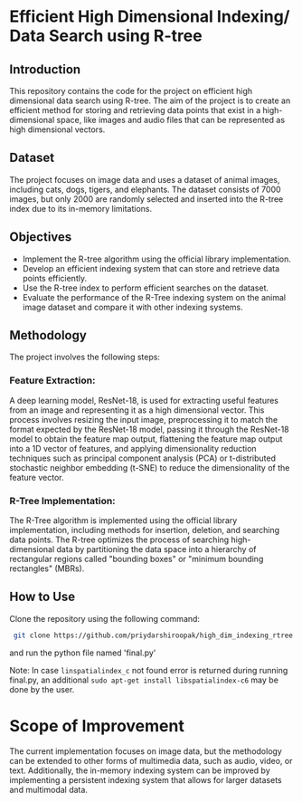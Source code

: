 # Efficient High Dimensional Indexing/ Data Search using R-tree

## Introduction
This repository contains the code for the project on efficient high dimensional data search using R-tree. The aim of the project is to create an efficient method for storing and retrieving data points that exist in a high-dimensional space, like images and audio files that can be represented as high dimensional vectors.

## Dataset
The project focuses on image data and uses a dataset of animal images, including cats, dogs, tigers, and elephants. The dataset consists of 7000 images, but only 2000 are randomly selected and inserted into the R-tree index due to its in-memory limitations.

## Objectives
* Implement the R-tree algorithm using the official library implementation.
* Develop an efficient indexing system that can store and retrieve data points efficiently.
* Use the R-tree index to perform efficient searches on the dataset.
* Evaluate the performance of the R-Tree indexing system on the animal image dataset and compare it with other indexing systems.

## Methodology
The project involves the following steps:

### Feature Extraction: 
A deep learning model, ResNet-18, is used for extracting useful features from an image and representing it as a high dimensional vector. This process involves resizing the input image, preprocessing it to match the format expected by the ResNet-18 model, passing it through the ResNet-18 model to obtain the feature map output, flattening the feature map output into a 1D vector of features, and applying dimensionality reduction techniques such as principal component analysis (PCA) or t-distributed stochastic neighbor embedding (t-SNE) to reduce the dimensionality of the feature vector.

### R-Tree Implementation: 
The R-Tree algorithm is implemented using the official library implementation, including methods for insertion, deletion, and searching data points. The R-tree optimizes the process of searching high-dimensional data by partitioning the data space into a hierarchy of rectangular regions called "bounding boxes" or "minimum bounding rectangles" (MBRs).

## How to Use
Clone the repository using the following command:
```bash
 git clone https://github.com/priydarshiroopak/high_dim_indexing_rtree.git
```
and run the python file named 'final.py'

Note: In case `linspatialindex_c` not found error is returned during running final.py, an additional `sudo apt-get install libspatialindex-c6` may be done by the user.

# Scope of Improvement
The current implementation focuses on image data, but the methodology can be extended to other forms of multimedia data, such as audio, video, or text. Additionally, the in-memory indexing system can be improved by implementing a persistent indexing system that allows for larger datasets and multimodal data.
